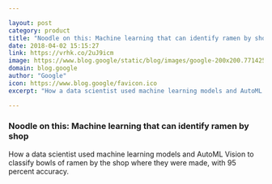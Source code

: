 ```yaml
---

layout: post
category: product
title: "Noodle on this: Machine learning that can identify ramen by shop"
date: 2018-04-02 15:15:27
link: https://vrhk.co/2uJ9icm
image: https://www.blog.google/static/blog/images/google-200x200.7714256da16f.png
domain: blog.google
author: "Google"
icon: https://www.blog.google/favicon.ico
excerpt: "How a data scientist used machine learning models and AutoML Vision to classify bowls of ramen by the shop where they were made, with 95 percent accuracy."

---
```


### Noodle on this: Machine learning that can identify ramen by shop

How a data scientist used machine learning models and AutoML Vision to classify bowls of ramen by the shop where they were made, with 95 percent accuracy.